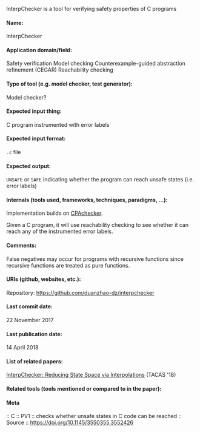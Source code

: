 InterpChecker is a tool for verifying safety properties of C programs

#### Name:
InterpChecker

#### Application domain/field:
Safety verification
Model checking
Counterexample-guided abstraction refinement (CEGAR)
Reachability checking

#### Type of tool (e.g. model checker, test generator):
Model checker?

#### Expected input thing:
C program instrumented with error labels

#### Expected input format:
`.c` file

#### Expected output:
`UNSAFE` or `SAFE` indicating whether the program can reach unsafe states (i.e. error labels)

#### Internals (tools used, frameworks, techniques, paradigms, ...):
Implementation builds on [CPAchecker](Checkers/CPAchecker.md).

Given a C program, it will use reachability checking to see whether it can reach any of the instrumented error labels.

#### Comments:
False negatives may occur for programs with recursive functions since recursive functions are treated as pure functions.

#### URIs (github, websites, etc.):
Repository: https://github.com/duanzhao-dz/interpchecker

#### Last commit date:
22 November 2017

#### Last publication date:
14 April 2018

#### List of related papers:
[InterpChecker: Reducing State Space via Interpolations](https://doi.org/10.1007/978-3-319-89963-3_27) (TACAS '18)

#### Related tools (tools mentioned or compared to in the paper):

#### Meta
:: C
:: PV1 :: checks whether unsafe states in C code can be reached
:: Source :: https://doi.org/10.1145/3550355.3552426